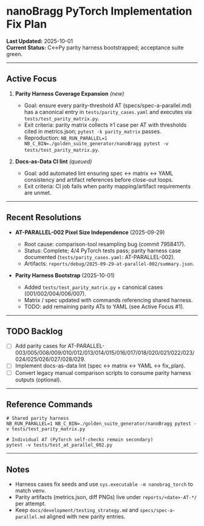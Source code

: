 # nanoBragg PyTorch Implementation Fix Plan

**Last Updated:** 2025-10-01  
**Current Status:** C↔Py parity harness bootstrapped; acceptance suite green.

---
## Active Focus

1. **Parity Harness Coverage Expansion** *(new)*  
   - Goal: ensure every parity-threshold AT (specs/spec-a-parallel.md) has a canonical entry in `tests/parity_cases.yaml` and executes via `tests/test_parity_matrix.py`.  
   - Exit criteria: parity matrix collects ≥1 case per AT with thresholds cited in metrics.json; `pytest -k parity_matrix` passes.  
   - Reproduction: `NB_RUN_PARALLEL=1 NB_C_BIN=./golden_suite_generator/nanoBragg pytest -v tests/test_parity_matrix.py`.

2. **Docs-as-Data CI lint** *(queued)*  
   - Goal: add automated lint ensuring spec ↔ matrix ↔ YAML consistency and artifact references before close-out loops.  
   - Exit criteria: CI job fails when parity mapping/artifact requirements are unmet.

---
## Recent Resolutions

- **AT-PARALLEL-002 Pixel Size Independence** (2025-09-29)  
  - Root cause: comparison-tool resampling bug (commit 7958417).  
  - Status: Complete; 4/4 PyTorch tests pass; parity harness case documented (`tests/parity_cases.yaml`: AT-PARALLEL-002).  
  - Artifacts: `reports/debug/2025-09-29-at-parallel-002/summary.json`.

- **Parity Harness Bootstrap** (2025-10-01)  
  - Added `tests/test_parity_matrix.py` + canonical cases (001/002/004/006/007).  
  - Matrix / spec updated with commands referencing shared harness.  
  - TODO: add remaining parity ATs to YAML (see Active Focus #1).

---
## TODO Backlog

- [ ] Add parity cases for AT-PARALLEL-003/005/008/009/010/012/013/014/015/016/017/018/020/021/022/023/024/025/026/027/028/029.  
- [ ] Implement docs-as-data lint (spec ↔ matrix ↔ YAML ↔ fix_plan).  
- [ ] Convert legacy manual comparison scripts to consume parity harness outputs (optional).

---
## Reference Commands

```
# Shared parity harness
NB_RUN_PARALLEL=1 NB_C_BIN=./golden_suite_generator/nanoBragg pytest -v tests/test_parity_matrix.py

# Individual AT (PyTorch self-checks remain secondary)
pytest -v tests/test_at_parallel_002.py
```

---
## Notes
- Harness cases fix seeds and use `sys.executable -m nanobrag_torch` to match venv.  
- Parity artifacts (metrics.json, diff PNGs) live under `reports/<date>-AT-*/` per attempt.  
- Keep `docs/development/testing_strategy.md` and `specs/spec-a-parallel.md` aligned with new parity entries.

